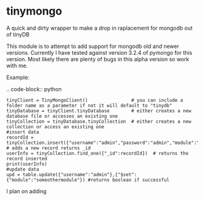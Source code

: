 # tinymongo
A quick and dirty wrapper to make a drop in raplacement for mongodb out of tinyDB

This module is to attempt to add support for mongodb old and newer versions.  Currently I have tested against version 3.2.4 of pymongo for this version.  Most likely there are plenty of bugs in this alpha version so work with me.

Example:

.. code-block:: python

    tinyClient = TinyMongoClient()                # you can include a folder name as a parameter if not it will default to "tinydb"
    tinyDatabase = tinyClient.tinyDatabase        # either creates a new database file or accesses an existing one
    tinyCollection = tinyDatabase.tinyCollection  # either creates a new collection or access an existing one
    #insert data
    recordId = tinyCollection.insert({"username":"admin","password":"admin","module":"somemodule"}) # adds a new record returns _id
    userInfo = tinyCollection.find_one({"_id":recordId})  # returns the record inserted
    print(userInfo)
    #update data
    upd = table.update({"username":"admin"},{"$set":{"module":"someothermodule"}) #returns boolean if successful


I plan on adding 
